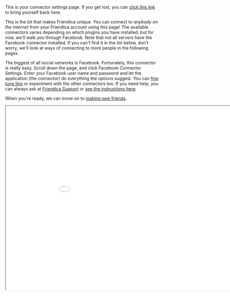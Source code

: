 This is your connector settings page.  If you get lost, you can <a href = "help/network">click this link</a> to bring yourself back here.

This is the bit that makes Friendica unique.  You can connect to <i>anybody on the internet</i> from your Friendica account using this page!  The available connectors varies depending on which plugins you have installed, but for now, we'll walk you through Facebook.  Note that not all servers have the Facebook connector installed.  If you can't find it in the list below, don't worry, we'll look at ways of connecting to more people in the following pages.  

The biggest of all social networks is Facebook.  Fortunately, this connector is really easy.  Scroll down the page, and click Facebook Connector Settings.  Enter your Facebook user name and password and let the application (the connector) do everything the options suggest.  You can <a href = "https://github.com/friendica/friendica/wiki/How-to:-Friendica%E2%80%99s-Facebook-connector" target="_blank">fine tune this</a> or experiment with the other connectors too.  If you need help, you can always ask at <a href="http://helpers.pyxis.uberspace.de/profile/helpers" target="_blank">Friendica Support</a> or <a href="help/Connectors" target="_blank">see the instructions here</a>.

When you're ready, we can move on to <a href="help/makingnewfriends">making new friends</a>.



<iframe src="settings/connectors" width="950" height="600"></iframe>


